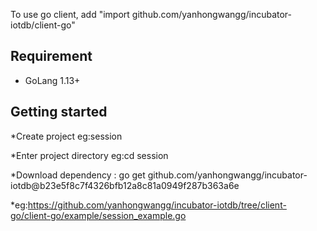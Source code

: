 <!--

    Licensed to the Apache Software Foundation (ASF) under one
    or more contributor license agreements.  See the NOTICE file
    distributed with this work for additional information
    regarding copyright ownership.  The ASF licenses this file
    to you under the Apache License, Version 2.0 (the
    "License"); you may not use this file except in compliance
    with the License.  You may obtain a copy of the License at

        http://www.apache.org/licenses/LICENSE-2.0

    Unless required by applicable law or agreed to in writing,
    software distributed under the License is distributed on an
    "AS IS" BASIS, WITHOUT WARRANTIES OR CONDITIONS OF ANY
    KIND, either express or implied.  See the License for the
    specific language governing permissions and limitations
    under the License.

-->

To use go client, add "import github.com/yanhongwangg/incubator-iotdb/client-go" 

## Requirement
* GoLang 1.13+

## Getting started
*Create project eg:session

*Enter project directory eg:cd session

*Download dependency : go get github.com/yanhongwangg/incubator-iotdb@b23e5f8c7f4326bfb12a8c81a0949f287b363a6e

*eg:https://github.com/yanhongwangg/incubator-iotdb/tree/client-go/client-go/example/session_example.go


